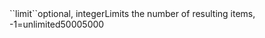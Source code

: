 <tr><td>``limit``</td><td>optional, integer</td><td>Limits the number of resulting items, -1=unlimited</td><td>5000</td><td>5000</td></tr>
